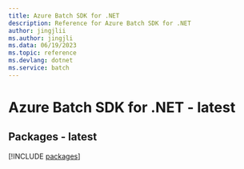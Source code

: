 ```yaml
---
title: Azure Batch SDK for .NET
description: Reference for Azure Batch SDK for .NET
author: jingjlii
ms.author: jingjli
ms.data: 06/19/2023
ms.topic: reference
ms.devlang: dotnet
ms.service: batch
---
```

# Azure Batch SDK for .NET - latest
## Packages - latest
[!INCLUDE [packages](batch-index.md)]